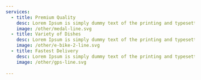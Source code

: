 ```yaml
---
services:
  - title: Premium Quality
    desc: Lorem Ipsum is simply dummy text of the printing and typesetting industry.
    image: /other/medal-line.svg
  - title: Variety of Dishes
    desc: Lorem Ipsum is simply dummy text of the printing and typesetting industry.
    image: /other/e-bike-2-line.svg
  - title: Fastest Delivery
    desc: Lorem Ipsum is simply dummy text of the printing and typesetting industry.
    image: /other/gps-line.svg
    
---
```

